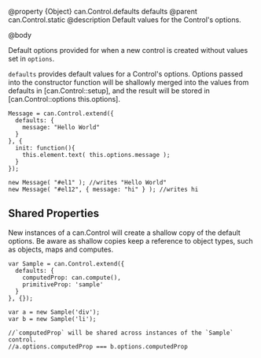 @property {Object} can.Control.defaults defaults
@parent can.Control.static
@description Default values for the Control's options.

@body

Default options provided for when a new control is created without values set in `options`.

`defaults` provides default values for a Control's options.
Options passed into the constructor function will be shallowly merged
into the values from defaults in [can.Control::setup], and
the result will be stored in [can.Control::options this.options].

	Message = can.Control.extend({
	  defaults: {
		message: "Hello World"
	  }
	}, {
	  init: function(){
		this.element.text( this.options.message );
	  }
	});

	new Message( "#el1" ); //writes "Hello World"
	new Message( "#el12", { message: "hi" } ); //writes hi

## Shared Properties

New instances of a can.Control will create a shallow copy of the default
options. Be aware as shallow copies keep a reference to object types, such as
objects, maps and computes.

```
var Sample = can.Control.extend({
  defaults: {
    computedProp: can.compute(),
    primitiveProp: 'sample'
  }
}, {});

var a = new Sample('div');
var b = new Sample('li');

//`computedProp` will be shared across instances of the `Sample` control.
//a.options.computedProp === b.options.computedProp
```
